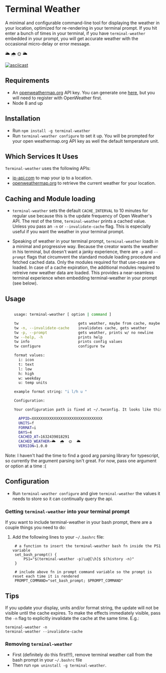 # Terminal Weather

A minimal and configurable command-line tool for displaying the weather in your location, optimized for re-rendering in your terminal prompt. If you hit enter a bunch of times in your terminal, if you have `terminal-weather` embedded in your prompt, you will get accurate weather with the occasional micro-delay or error message.

🌥 🌧 🌞 🌥

[![asciicast](https://asciinema.org/a/437854.svg)](https://asciinema.org/a/437854)


## Requirements

+ An [openweathermap.org](http://openweathermap.org) API key. You can generate one [here](https://home.openweathermap.org/api_keys), but you will need to register with OpenWeather first.
+ Node 8 and up

## Installation

+ Run `npm install -g terminal-weather`
+ Run `terminal-weather configure` to set it up. You will be prompted for your open weathermap.org API key as well the default temperature unit.

## Which Services It Uses

`Terminal-weather` uses the following APIs:

+ [ip-api.com](http://ip-api.com) to map your ip to a location.
+ [openweathermap.org](http://openweathermap.org) to retrieve the current weather for your location.

## Caching and Module loading

+ `terminal-weather` sets the default `CACHE_INTERVAL` to 10 minutes for regular use because this is the update frequency of Open Weather's API. The rest of the time, `terminal-weather` prints a cached value.  Unless you pass an `-n` or `--invalidate-cache` flag. This is especially useful if you want the weather in your terminal prompt. 

+ Speaking of weather in your terminal prompt, `terminal-weather` loads in a minimal and progressive way. Because the creator wants the weather in his terminal, but doesn't want a janky experience, there are `-p` and `--prompt` flags that circumvent the standard module loading procedure and fetched cached data. Only the modules required for that use-case are loaded.  In case of a cache expiration, the additional modules required to retreive new weather data are loaded. This provides a near-seamless terminal experience when embedding terminal-weather in your prompt (see below). 

## Usage

````bash

    usage: terminal-weather [ option | command ]

    tw                           gets weather, maybe from cache, maybe from owm
    tw -n, --invalidate-cache    invalidates cache, gets weather
    tw -p, --prompt              gets weather, prints w/ no newline
    tw --help, -h                prints help
    tw info                      prints config values
    tw configure                 configure tw

    format values:
      i: icon
      t: text
      l: low
      h: high
      w: weekday
      u: temp units

    example format string: "i l/h u "

    Configuration:

    Your configuration path is fixed at ~/.twconfig. It looks like this:

      APPID=XXXXXXXXXXXXXXXXXXXXXXXXXXXXXXXX
      UNITS=f
      FORMAT=i
      DAYS=4
      CACHED_AT=1632439018291
      CACHED_WEATHER=🌥  🌧  🌞  🌥
      VERSION=1.0.0

````

Note: I haven't had the time to find a good arg parsing library for typescript, so currently the argument parsing isn't great.  For now, pass one argument or option at a time :(

## Configuration

+ Run `terminal-weather configure` and give `terminal-weather` the values it needs to store so it can continually query the api.

### Getting `terminal-weather` into your terminal prompt

If you want to include terminal-weather in your bash prompt, there are a couple things you need to do:

1. Add the following lines to your `~/.bashrc` file:

        # a function to insert the terminal-weather bash fn inside the PS1 variable
        set_bash_prompt() {
            PS1="$(terminal-weather -p)\u@[\h]$ $(history -n)"
        }

        # include above fn in prompt command variable so the prompt is reset each time it is rendered
        PROMPT_COMMAND="set_bash_prompt; $PROMPT_COMMAND"

## Tips

If you update your display, units and/or format string, the update will not be visible until the cache expires. To make the effects immediately visible, pass the `-n` flag to explicitly invalidate the cache at the same time. E.g.: 

    terminal-weather -n
    terminal-weather --invalidate-cache

### Removing `terminal-weather` 

+ First (definitely do this first!!!), remove terminal weather call from the bash prompt in your `~/.bashrc` file 
+ Then run `npm uninstall -g terminal-weather`.
